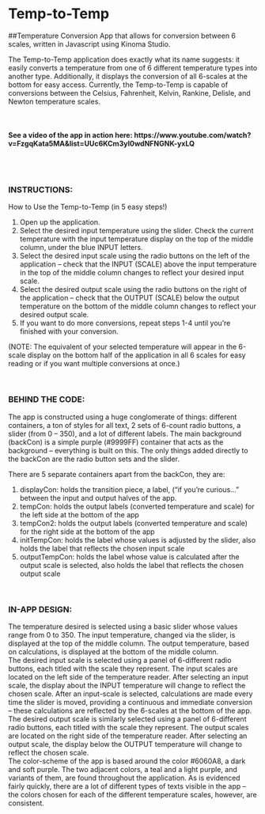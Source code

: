 # Temp-to-Temp
##Temperature Conversion App that allows for conversion between 6 scales, written in Javascript using Kinoma Studio. 

The Temp-to-Temp application does exactly what its name suggests: it easily converts a temperature from one of 6 different temperature types into another type. Additionally, it displays the conversion of all 6-scales at the bottom for easy access. Currently, the Temp-to-Temp is capable of conversions between the Celsius, Fahrenheit, Kelvin, Rankine, Delisle, and Newton temperature scales. 

<br>

<h4>See a video of the app in action here: https://www.youtube.com/watch?v=FzgqKata5MA&list=UUc6KCm3yl0wdNFNGNK-yxLQ</h4>

<br><br>

<h3>INSTRUCTIONS:</h3>
How to Use the Temp-to-Temp (in 5 easy steps!)
<ol>
  <li>Open up the application.</li>
  <li>Select the desired input temperature using the slider. Check the current temperature with the input temperature display on the top of the middle column, under the blue INPUT letters.</li>
  <li>Select the desired input scale using the radio buttons on the left of the application – check that the INPUT (SCALE) above the input temperature in the top of the middle column changes to reflect your desired input scale.</li>
  <li>Select the desired output scale using the radio buttons on the right of the application – check that the OUTPUT (SCALE) below the output temperature on the bottom of the middle column changes to reflect your desired output scale.</li>
  <li>If you want to do more conversions, repeat steps 1-4 until you’re finished with your conversion.</li>
</ol> 

(NOTE: The equivalent of your selected temperature will appear in the 6-scale display on the bottom half of the application in all 6 scales for easy reading or if you want multiple conversions at once.)
 
<br>

<h3>BEHIND THE CODE:</h3>
The app is constructed using a huge conglomerate of things: different containers, a ton of styles for all text, 2 sets of 6-count radio buttons, a slider (from 0 – 350), and a lot of different labels. The main background (backCon) is a simple purple (#9999FF) container that acts as the background – everything is built on this. The only things added directly to the backCon are the radio button sets and the slider. 

There are 5 separate containers apart from the backCon, they are:

<ol>
  <li>displayCon: holds the transition piece, a label, (“if you’re curious…” between the input and output halves of the app.</li>
  <li>tempCon: holds the output labels (converted temperature and scale) for the left side at the bottom of the app</li>
  <li>tempCon2: holds the output labels (converted temperature and scale) for the right side at the bottom of the app</li>
  <li>initTempCon: holds the label whose values is adjusted by the slider, also holds the label that reflects the chosen input scale</li>
  <li>outputTempCon: holds the label whose value is calculated after the output scale is selected, also holds the label that reflects the chosen output scale</li>
</ol> 

<br>

<h3> IN-APP DESIGN: </h3>
The temperature desired is selected using a basic slider whose values range from 0 to 350. The input temperature, changed via the slider, is displayed at the top of the middle column. The output temperature, based on calculations, is displayed at the bottom of the middle column. <br>
The desired input scale is selected using a panel of 6-different radio buttons, each titled with the scale they represent. The input scales are located on the left side of the temperature reader. After selecting an input scale, the display about the INPUT temperature will change to reflect the chosen scale. After an input-scale is selected, calculations are made every time the slider is moved, providing a continuous and immediate conversion – these calculations are reflected by the 6-scales at the bottom of the app. <br>
The desired output scale is similarly selected using a panel of 6-different radio buttons, each titled with the scale they represent. The output scales are located on the right side of the temperature reader. After selecting an output scale, the display below the OUTPUT temperature will change to reflect the chosen scale. <br>
The color-scheme of the app is based around the color #6060A8, a dark and soft purple. The two adjacent colors, a teal and a light purple, and variants of them, are found throughout the application. As is evidenced fairly quickly, there are a lot of different types of texts visible in the app – the colors chosen for each of the different temperature scales, however, are consistent.



